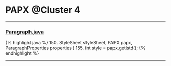 # PAPX @Cluster 4

***

### [Paragraph.java](https://searchcode.com/codesearch/view/97384407/)
{% highlight java %}
150.     StyleSheet styleSheet, PAPX papx, ParagraphProperties properties )
155. int style = papx.getIstd();
{% endhighlight %}

***

